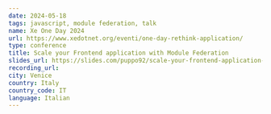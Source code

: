 ```yaml
---
date: 2024-05-18
tags: javascript, module federation, talk
name: Xe One Day 2024
url: https://www.xedotnet.org/eventi/one-day-rethink-application/
type: conference
title: Scale your Frontend application with Module Federation
slides_url: https://slides.com/puppo92/scale-your-frontend-application-with-module-federation/scroll?chrome=hidden
recording_url: 
city: Venice
country: Italy
country_code: IT
language: Italian
---
```

